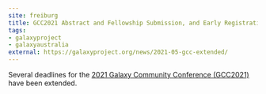 ```yaml
---
site: freiburg
title: GCC2021 Abstract and Fellowship Submission, and Early Registration Deadlines Extended
tags: 
- galaxyproject
- galaxyaustralia
external: https://galaxyproject.org/news/2021-05-gcc-extended/
---
```

Several deadlines for the [2021 Galaxy Community Conference (GCC2021)](https://galaxyproject.org/news/2021-05-gcc-extended/) have been extended.
